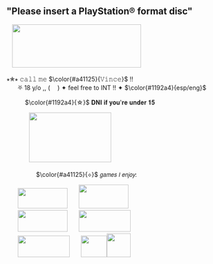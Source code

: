 ## "Please insert a PlayStation® format disc"

ㅤ<img src="https://www.anaitgames.com/wp-content/uploads/2024/02/ff7-monog-albg-port.png" width="298" height="100"/>   
  
⭒✮⭒ 𝚌𝚊𝚕𝚕 𝚖𝚎
$\color{#a41125}{𝚅𝚒𝚗𝚌𝚎}$ !!   
ㅤㅤ⛧ 18 y/o ,, (<img src="https://tse4.mm.bing.net/th?id=OIP.Hupo_5BQugE89VTqT29_oQHaE7&pid=Api&P=0&h=180" width="17" height="10"/>) ✦ feel free to INT !!​ ✦ 
$\color{#1192a4}{esp/eng​}$ 

ㅤㅤㅤ
$\color{#1192a4}{☆​}$ 𝐃𝐍𝐈 𝐢𝐟 𝐲𝐨𝐮'𝐫𝐞 𝐮𝐧𝐝𝐞𝐫 𝟏𝟓  
    
ㅤㅤㅤㅤ<img src="https://external-media.spacehey.net/media/s4WE8FDX1TxvaJSKM-ns94CtsAM8SVX3JzqseCchbyJE=/https://pbs.twimg.com/media/DV-ue-5XcAEYki2?format=jpg&name=large" width="190" height="115"/>   

ㅤㅤㅤㅤㅤ
$\color{#a41125}{⟡}$ 𝘨𝘢𝘮𝘦𝘴 𝘐 𝘦𝘯𝘫𝘰𝘺:  
  
ㅤㅤ<img src="https://static.wikia.nocookie.net/esfinalfantasy/images/0/0a/Logo_Final_Fantasy_saga.png/revision/latest?cb=20180401043541" width="115" height="47"/>ㅤㅤ<img src="https://upload.wikimedia.org/wikipedia/fr/e/ed/Kingdom_Hearts_Logo.png" width="115" height="55"/>  
ㅤㅤ<img src="https://upload.wikimedia.org/wikipedia/commons/2/22/Red_Dead_Redemption_2_Logo.png" width="115" height="50"/>ㅤㅤ<img src="https://static.wikia.nocookie.net/mudae/images/8/82/DanganronpaTriggerHappyHavocLogo.png/revision/latest?cb=20190925022745" width="120" height="50"/>  
ㅤㅤ<img src="https://upload.wikimedia.org/wikipedia/commons/0/08/Devil-may-cry.png" width="120" height="50"/>ㅤㅤ<img src="https://i.gifer.com/origin/c5/c5c91105670760c914238f449e144122_w200.gif" width="60" height="50"/><img src="https://images-ext-1.discordapp.net/external/WAD5tqgO7-QH1JW2_fq-ZU1zoieS66lwPec1sbVSXW0/https/i.gifer.com/ZNea.gif" width="55" height="55"/>









<!--
**SEPHlR0TH/SEPHlR0TH** is a ✨ _special_ ✨ repository because its `README.md` (this file) appears on your GitHub profile.


